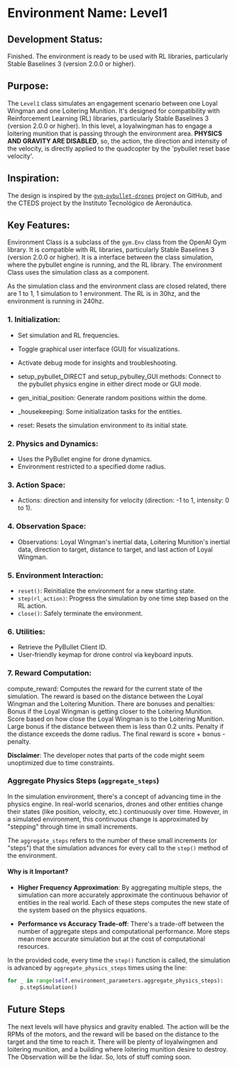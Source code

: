 # **Environment Name**: Level1

## **Development Status**: 

Finished. 
The environment is ready to be used with RL libraries, particularly Stable Baselines 3 (version 2.0.0 or higher).

## **Purpose**:
The `Level1` class simulates an engagement scenario between one Loyal Wingman and one Loitering Munition. It's designed for compatibility with Reinforcement Learning (RL) libraries, particularly Stable Baselines 3 (version 2.0.0 or higher).
In this level, a loyalwingman has to engage a loitering munition that is passing through the environment area. 
**PHYSICS AND GRAVITY ARE DISABLED**, so, the action, the direction and intensity of the velocity, is directly applied to the quadcopter by the
 'pybullet reset base velocity'. 

## **Inspiration**:
The design is inspired by the [`gym-pybullet-drones`](https://github.com/utiasDSL/gym-pybullet-drones) project on GitHub, and the CTEDS project by the Instituto Tecnológico de Aeronáutica.

## **Key Features**:

Environment Class is a subclass of the `gym.Env` class from the OpenAI Gym library. It is compatible with RL libraries, particularly Stable Baselines 3 (version 2.0.0 or higher). It is a interface between the class simulation, where the pybullet engine is running, and the RL library.
The environment Class uses the simulation class as a component.

As the simulation class and the environment class are closed related, there are 1 to 1, 1 simulation to 1 environment.
The RL is in 30hz, and the environment is running in 240hz.

### 1. **Initialization**:
   - Set simulation and RL frequencies.
   - Toggle graphical user interface (GUI) for visualizations.
   - Activate debug mode for insights and troubleshooting.


   - setup_pybullet_DIRECT and setup_pybulley_GUI methods: Connect to the pybullet physics engine in either direct mode or GUI mode.
   - gen_initial_position: Generate random positions within the dome.
   - _housekeeping: Some initialization tasks for the entities.
   - reset: Resets the simulation environment to its initial state.

### 2. **Physics and Dynamics**:
   - Uses the PyBullet engine for drone dynamics.
   - Environment restricted to a specified dome radius.

### 3. **Action Space**:
   - Actions: direction and intensity for velocity (direction: -1 to 1, intensity: 0 to 1).

### 4. **Observation Space**:
   - Observations: Loyal Wingman's inertial data, Loitering Munition's inertial data, direction to target, distance to target, and last action of Loyal Wingman.

### 5. **Environment Interaction**:
   - `reset()`: Reinitialize the environment for a new starting state.
   - `step(rl_action)`: Progress the simulation by one time step based on the RL action.
   - `close()`: Safely terminate the environment.

### 6. **Utilities**:
   - Retrieve the PyBullet Client ID.
   - User-friendly keymap for drone control via keyboard inputs.

### 7. Reward Computation:

compute_reward: Computes the reward for the current state of the simulation. The reward is based on the distance between the Loyal Wingman and the Loitering Munition. There are bonuses and penalties:
Bonus if the Loyal Wingman is getting closer to the Loitering Munition.
Score based on how close the Loyal Wingman is to the Loitering Munition.
Large bonus if the distance between them is less than 0.2 units.
Penalty if the distance exceeds the dome radius.
The final reward is score + bonus - penalty.

**Disclaimer**: The developer notes that parts of the code might seem unoptimized due to time constraints.


### Aggregate Physics Steps (`aggregate_steps`)

In the simulation environment, there's a concept of advancing time in the physics engine. In real-world scenarios, drones and other entities change their states (like position, velocity, etc.) continuously over time. However, in a simulated environment, this continuous change is approximated by "stepping" through time in small increments. 

The `aggregate_steps` refers to the number of these small increments (or "steps") that the simulation advances for every call to the `step()` method of the environment.

#### Why is it Important?

- **Higher Frequency Approximation**: By aggregating multiple steps, the simulation can more accurately approximate the continuous behavior of entities in the real world. Each of these steps computes the new state of the system based on the physics equations.

- **Performance vs Accuracy Trade-off**: There's a trade-off between the number of aggregate steps and computational performance. More steps mean more accurate simulation but at the cost of computational resources.

In the provided code, every time the `step()` function is called, the simulation is advanced by `aggregate_physics_steps` times using the line:

```python
for _ in range(self.environment_parameters.aggregate_physics_steps):
    p.stepSimulation()
```

## **Future Steps**
The next levels will have physics and gravity enabled. The action will be the RPMs of the motors, and the reward will be based on the distance to the target and the time to reach it. There will be plenty of loyalwingmen and loitering munition, and a building where loitering munition desire to destroy.
The Observation will be the lidar. So, lots of stuff coming soon.